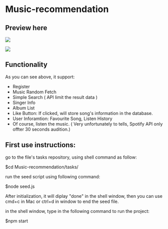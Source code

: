 # Music-recommendation
## Preview here
![](http://om8hmotom.bkt.clouddn.com/2017-06-08-music.gif)

![](http://om8hmotom.bkt.clouddn.com/2017-06-08-music2.gif)

## Functionality
As you can see above, it support:    
- Register
- Music Random Fetch
- Simple Search ( API limit the result data )
- Singer Info
- Album List
- Like Button: If clicked, will store song's information in the database.
- User Inforamtion: Favourite Song, Listen History
- Of course, listen the music. ( Very unfortunately to tells, Spotify API only offter 30 seconds audition.)

## First use instructions:
go to the file's tasks repository, using shell command as follow:

$cd Music-recommendation/tasks/

run the seed script using following command:

$node seed.js

After initialization, it will diplay "done" in the shell window,
then you can use cmd+c in Mac or ctrl+d in window to end the seed file.

in the shell window, type in the following command to run the project:

$npm start


